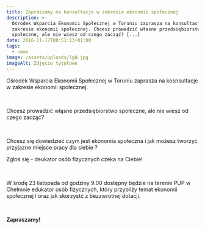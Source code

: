 ```yaml
---
title: Zapraszamy na konsultacje w zakresie ekonomii społecznej
description: >-
  Ośrodek Wsparcia Ekonomii Społecznej w Toruniu zaprasza na konsultacje w
  zakresie ekonomii społecznej. Chcesz prowadzić własne przedsiębiorstwo
  społeczne, ale nie wiesz od czego zacząć? [...]
date: 2016-11-17T08:51:13+01:00
tags:
  - news
image: /assets/uploads/lgd.jpg
imageAlt: Zdjęcie tytułowe
---
```

Ośrodek Wsparcia Ekonomii Społecznej w Toruniu zaprasza na kosnsultacje w zakresie ekonomii społecznej.

<br>

Chcesz prowadzić włąsne przedsiębiorstwo społeczne, ale nie wiesz od czego zacząć?

<br>

Chcesz się dowiedzieć czym jest ekonomia społeczna i jak możesz tworzyć przyjazne miejsce pracy dla siebie ?

<bt>

Zgłoś się - deukator osób fizycznych czeka na Ciebie!

<br>

W środę 23 listopada od godziny 9.00 dostępny będzie na terenie PUP w Chełmnie edukator osób fizycznych, który przybliży temat ekonomii społecznej i oraz jak skorzystć z bezzwrotnej dotacji.

<br>

**Zapraszamy!**
